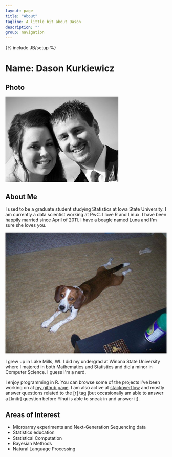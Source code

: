 ```yaml
---
layout: page
title: "About"
tagline: A little bit about Dason
description: ""
group: navigation
---
```

{% include JB/setup %}

# Name: Dason Kurkiewicz

## Photo
![Dason and Kelley](/images/Faces.jpg "Dason and Kelley") 

## About Me

I used to be a graduate student studying Statistics at Iowa State University.  I am currently a data scientist working at PwC. I love R and Linux. I have been happily married since April of 2011. I have a beagle named Luna and I'm sure she loves you.

![Brutus](/images/Brutus.jpg "Brutus")

I grew up in Lake Mills, WI.  I did my undergrad at Winona State University where I majored in both Mathematics and Statistics and did a minor in Computer Science.  I guess I'm a nerd.

I enjoy programming in R.  You can browse some of the projects I've been working on at [my github page](http://www.github.com/Dasonk).  I am also active at [stackoverflow](http://stackoverflow.com/users/1003565/dason) and mostly answer questions related to the [r] tag (but occasionally am able to answer a [knitr] question before Yihui is able to sneak in and answer it).

## Areas of Interest

 - Microarray experiments and Next-Generation Sequencing data
 - Statistics education
 - Statistical Computation
 - Bayesian Methods
 - Natural Language Processing
 

